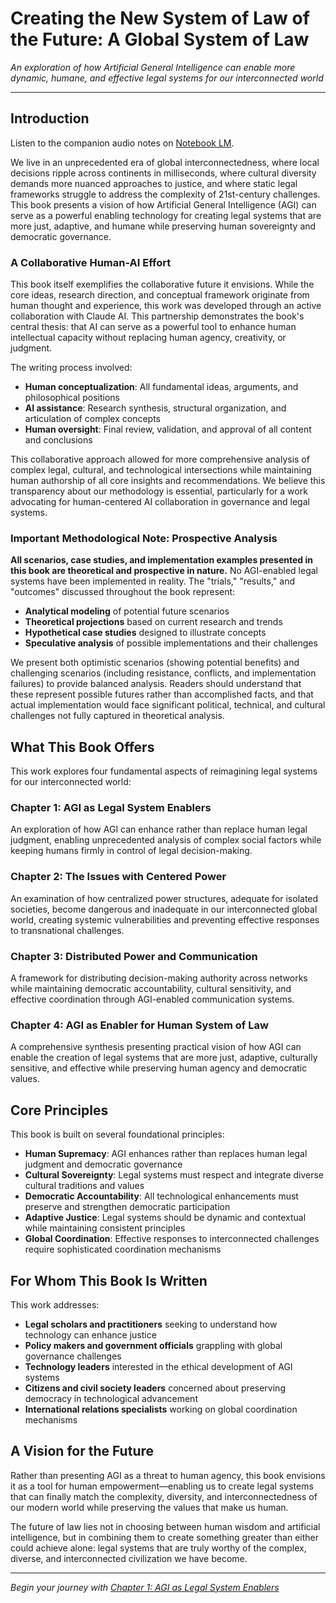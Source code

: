 # Creating the New System of Law of the Future: A Global System of Law

*An exploration of how Artificial General Intelligence can enable more dynamic, humane, and effective legal systems for our interconnected world*

---

## Introduction

Listen to the companion audio notes on [Notebook LM](https://notebooklm.google.com/notebook/8ff43058-fee3-4083-99e2-378fff1c6ab9/audio).

We live in an unprecedented era of global interconnectedness, where local decisions ripple across continents in milliseconds, where cultural diversity demands more nuanced approaches to justice, and where static legal frameworks struggle to address the complexity of 21st-century challenges. This book presents a vision of how Artificial General Intelligence (AGI) can serve as a powerful enabling technology for creating legal systems that are more just, adaptive, and humane while preserving human sovereignty and democratic governance.

### A Collaborative Human-AI Effort

This book itself exemplifies the collaborative future it envisions. While the core ideas, research direction, and conceptual framework originate from human thought and experience, this work was developed through an active collaboration with Claude AI. This partnership demonstrates the book's central thesis: that AI can serve as a powerful tool to enhance human intellectual capacity without replacing human agency, creativity, or judgment.

The writing process involved:
- **Human conceptualization**: All fundamental ideas, arguments, and philosophical positions
- **AI assistance**: Research synthesis, structural organization, and articulation of complex concepts
- **Human oversight**: Final review, validation, and approval of all content and conclusions

This collaborative approach allowed for more comprehensive analysis of complex legal, cultural, and technological intersections while maintaining human authorship of all core insights and recommendations. We believe this transparency about our methodology is essential, particularly for a work advocating for human-centered AI collaboration in governance and legal systems.

### Important Methodological Note: Prospective Analysis

**All scenarios, case studies, and implementation examples presented in this book are theoretical and prospective in nature.** No AGI-enabled legal systems have been implemented in reality. The "trials," "results," and "outcomes" discussed throughout the book represent:

- **Analytical modeling** of potential future scenarios
- **Theoretical projections** based on current research and trends  
- **Hypothetical case studies** designed to illustrate concepts
- **Speculative analysis** of possible implementations and their challenges

We present both optimistic scenarios (showing potential benefits) and challenging scenarios (including resistance, conflicts, and implementation failures) to provide balanced analysis. Readers should understand that these represent possible futures rather than accomplished facts, and that actual implementation would face significant political, technical, and cultural challenges not fully captured in theoretical analysis.

## What This Book Offers

This work explores four fundamental aspects of reimagining legal systems for our interconnected world:

### **Chapter 1: AGI as Legal System Enablers**
An exploration of how AGI can enhance rather than replace human legal judgment, enabling unprecedented analysis of complex social factors while keeping humans firmly in control of legal decision-making.

### **Chapter 2: The Issues with Centered Power**
An examination of how centralized power structures, adequate for isolated societies, become dangerous and inadequate in our interconnected global world, creating systemic vulnerabilities and preventing effective responses to transnational challenges.

### **Chapter 3: Distributed Power and Communication**
A framework for distributing decision-making authority across networks while maintaining democratic accountability, cultural sensitivity, and effective coordination through AGI-enabled communication systems.

### **Chapter 4: AGI as Enabler for Human System of Law**
A comprehensive synthesis presenting practical vision of how AGI can enable the creation of legal systems that are more just, adaptive, culturally sensitive, and effective while preserving human agency and democratic values.

## Core Principles

This book is built on several foundational principles:

- **Human Supremacy**: AGI enhances rather than replaces human legal judgment and democratic governance
- **Cultural Sovereignty**: Legal systems must respect and integrate diverse cultural traditions and values
- **Democratic Accountability**: All technological enhancements must preserve and strengthen democratic participation
- **Adaptive Justice**: Legal systems should be dynamic and contextual while maintaining consistent principles
- **Global Coordination**: Effective responses to interconnected challenges require sophisticated coordination mechanisms

## For Whom This Book Is Written

This work addresses:

- **Legal scholars and practitioners** seeking to understand how technology can enhance justice
- **Policy makers and government officials** grappling with global governance challenges  
- **Technology leaders** interested in the ethical development of AGI systems
- **Citizens and civil society leaders** concerned about preserving democracy in technological advancement
- **International relations specialists** working on global coordination mechanisms

## A Vision for the Future

Rather than presenting AGI as a threat to human agency, this book envisions it as a tool for human empowerment—enabling us to create legal systems that can finally match the complexity, diversity, and interconnectedness of our modern world while preserving the values that make us human.

The future of law lies not in choosing between human wisdom and artificial intelligence, but in combining them to create something greater than either could achieve alone: legal systems that are truly worthy of the complex, diverse, and interconnected civilization we have become.

---

*Begin your journey with [Chapter 1: AGI as Legal System Enablers](chapter-01.md)* 